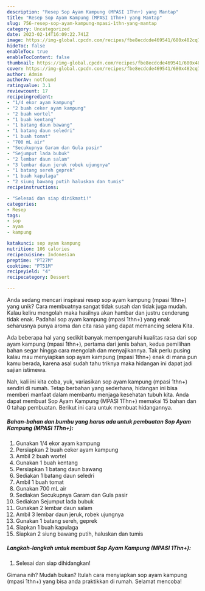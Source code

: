 ```yaml
---
description: "Resep Sop Ayam Kampung (MPASI 1Thn+) yang Mantap"
title: "Resep Sop Ayam Kampung (MPASI 1Thn+) yang Mantap"
slug: 756-resep-sop-ayam-kampung-mpasi-1thn-yang-mantap
category: Uncategorized
date: 2023-02-14T16:09:22.741Z
image: https://img-global.cpcdn.com/recipes/fbe8ecdcde469541/680x482cq70/sop-ayam-kampung-mpasi-1thn-foto-resep-utama.jpg
hideToc: false
enableToc: true
enableTocContent: false
thumbnail: https://img-global.cpcdn.com/recipes/fbe8ecdcde469541/680x482cq70/sop-ayam-kampung-mpasi-1thn-foto-resep-utama.jpg
cover: https://img-global.cpcdn.com/recipes/fbe8ecdcde469541/680x482cq70/sop-ayam-kampung-mpasi-1thn-foto-resep-utama.jpg
author: Admin
authorAv: notfound
ratingvalue: 3.1
reviewcount: 17
recipeingredient:
- "1/4 ekor ayam kampung"
- "2 buah ceker ayam kampung"
- "2 buah wortel"
- "1 buah kentang"
- "1 batang daun bawang"
- "1 batang daun seledri"
- "1 buah tomat"
- "700 mL air"
- "Secukupnya Garam dan Gula pasir"
- "Sejumput lada bubuk"
- "2 lembar daun salam"
- "3 lembar daun jeruk robek ujungnya"
- "1 batang sereh geprek"
- "1 buah kapulaga"
- "2 siung bawang putih haluskan dan tumis"
recipeinstructions:

- "Selesai dan siap dinikmati!"
categories:
- Resep
tags:
- sop
- ayam
- kampung

katakunci: sop ayam kampung 
nutrition: 106 calories
recipecuisine: Indonesian
preptime: "PT27M"
cooktime: "PT51M"
recipeyield: "4"
recipecategory: Dessert

---
```





Anda sedang mencari inspirasi resep sop ayam kampung (mpasi 1thn+) yang unik? Cara membuatnya sangat tidak susah dan tidak juga mudah. Kalau keliru mengolah maka hasilnya akan hambar dan justru cenderung tidak enak. Padahal sop ayam kampung (mpasi 1thn+) yang enak seharusnya punya aroma dan cita rasa yang dapat memancing selera Kita.







Ada beberapa hal yang sedikit banyak mempengaruhi kualitas rasa dari sop ayam kampung (mpasi 1thn+), pertama dari jenis bahan, kedua pemilihan bahan segar hingga cara mengolah dan menyajikannya. Tak perlu pusing kalau mau menyiapkan sop ayam kampung (mpasi 1thn+) enak di mana pun kamu berada, karena asal sudah tahu triknya maka hidangan ini dapat jadi sajian istimewa.






Nah, kali ini kita coba, yuk, variasikan sop ayam kampung (mpasi 1thn+) sendiri di rumah. Tetap berbahan yang sederhana, hidangan ini bisa memberi manfaat dalam membantu menjaga kesehatan tubuh kita. Anda dapat membuat Sop Ayam Kampung (MPASI 1Thn+) memakai 15 bahan dan 0 tahap pembuatan. Berikut ini cara untuk membuat hidangannya.

<!--inarticleads1-->

##### Bahan-bahan dan bumbu yang harus ada untuk pembuatan Sop Ayam Kampung (MPASI 1Thn+):

1. Gunakan 1/4 ekor ayam kampung
1. Persiapkan 2 buah ceker ayam kampung
1. Ambil 2 buah wortel
1. Gunakan 1 buah kentang
1. Persiapkan 1 batang daun bawang
1. Sediakan 1 batang daun seledri
1. Ambil 1 buah tomat
1. Gunakan 700 mL air
1. Sediakan Secukupnya Garam dan Gula pasir
1. Sediakan Sejumput lada bubuk
1. Gunakan 2 lembar daun salam
1. Ambil 3 lembar daun jeruk, robek ujungnya
1. Gunakan 1 batang sereh, geprek
1. Siapkan 1 buah kapulaga
1. Siapkan 2 siung bawang putih, haluskan dan tumis




<!--inarticleads2-->

##### Langkah-langkah untuk membuat Sop Ayam Kampung (MPASI 1Thn+):


1. Selesai dan siap dihidangkan!



Gimana nih? Mudah bukan? Itulah cara menyiapkan sop ayam kampung (mpasi 1thn+) yang bisa anda praktikkan di rumah. Selamat mencoba!
